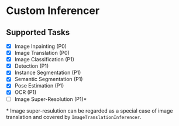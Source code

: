 # Custom Inferencer

## Supported Tasks

- [x] Image Inpainting (P0)
- [x] Image Translation (P0)
- [x] Image Classification (P1)
- [x] Detection (P1)
- [x] Instance Segmentation (P1)
- [x] Semantic Segmentation (P1)
- [x] Pose Estimation (P1)
- [x] OCR (P1)
- [ ] Image Super-Resolution (P1)\*

\* Image super-resulution can be regarded as a special case of image translation and covered by `ImageTranslationInferencer`.
